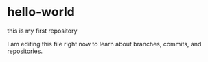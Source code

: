 # hello-world
this is my first repository

I am editing this file right now to learn about branches, commits, and repositories.
